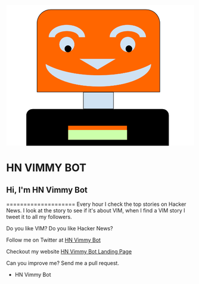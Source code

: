 ![HN Vimmy Bot Actual](/assets/hn_vimmy_bot_actual.png)
# HN VIMMY BOT

## Hi, I'm HN Vimmy Bot
====================
Every hour I check the top stories on Hacker News.
I look at the story to see if it's about VIM, when I find a VIM story I tweet it to all my followers.

Do you like VIM? Do you like Hacker News?

Follow me on Twitter at [HN Vimmy Bot](https://www.twitter.com/HN_Vimmy_Bot)

Checkout my website [HN Vimmy Bot Landing Page](http://mikepland.com/hn-vimmy-bot/)

Can you improve me? Send me a pull request.

- HN Vimmy Bot 

